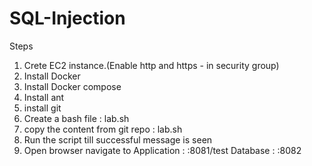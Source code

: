 # SQL-Injection

Steps

1) Crete EC2 instance.(Enable http and https - in security group)
2) Install Docker
3) Install Docker compose
4) Install ant
5) install git
6) Create a bash file : lab.sh
7) copy the content from git repo : lab.sh
8) Run the script till successful message is seen
9) Open browser navigate to 
      Application : <Public IP of EC2 instance>:8081/test
      Database : <Public IP of EC2 instance>:8082
